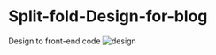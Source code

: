 # Split-fold-Design-for-blog
Design to front-end code
![design](https://user-images.githubusercontent.com/23379023/211013206-9a433e12-2208-432d-b2c3-ae093d19c501.jpeg)

